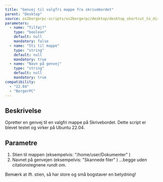 ```yaml
---
title: "Genvej til valgfri mappe fra skrivebordet"
parent: "Desktop"
source: os2borgerpc-scripts/os2borgerpc/desktop/desktop_shortcut_to_directory.sh
parameters:
  - name: "Tilføj?"
    type: "boolean"
    default: null
    mandatory: false
  - name: "Sti til mappe"
    type: "string"
    default: null
    mandatory: true
  - name: "Navn på genvej"
    type: "string"
    default: null
    mandatory: true
compatibility:  
  - "22.04"
  - "BorgerPC"
---
```


## Beskrivelse
Opretter en genvej til en valgfri mappe på Skrivebordet.
Dette script er blevet testet og virker på Ubuntu 22.04.

## Parametre
1. Stien til mappen (eksempelvis: "/home/user/Dokumenter" )
2. Navnet på genvejen (eksempelvis: "Skannede filer" )
...begge uden citationstegnene rundt om.

Bemærk at ift. stien, så har store og små bogstaver en betydning!

